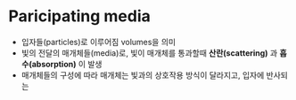 # Paricipating media
- 입자들(particles)로 이루어짐 volumes을 의미
- 빛의 전달의 매개체들(media)로, 빛이 매개체를 통과할때 **산란(scattering)** 과 **흡수(absorption)** 이 발생
- 매개체들의 구성에 따라 매개체는 빛과의 상호작용 방식이 달라지고, 입자에 반사되는 